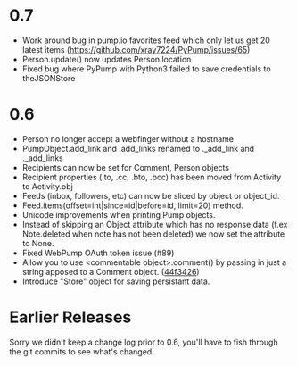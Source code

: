 0.7
===
- Work around bug in pump.io favorites feed which only let us get 20 latest items (https://github.com/xray7224/PyPump/issues/65)
- Person.update() now updates Person.location
- Fixed bug where PyPump with Python3 failed to save credentials to theJSONStore

0.6
===
- Person no longer accept a webfinger without a hostname
- PumpObject.add_link and .add_links renamed to ._add_link and ._add_links
- Recipients can now be set for Comment, Person objects
- Recipient properties (.to, .cc, .bto, .bcc) has been moved from Activity to Activity.obj
- Feeds (inbox, followers, etc) can now be sliced by object or object_id.
- Feed.items(offset=int|since=id|before=id, limit=20) method.
- Unicode improvements when printing Pump objects.
- Instead of skipping an Object attribute which has no response data (f.ex Note.deleted when note has not been deleted) we now set the attribute to None.
- Fixed WebPump OAuth token issue (#89)
- Allow you to use \<commentable object\>.comment() by passing in just a string apposed to a Comment object. ([44f3426](https://github.com/xray7224/PyPump/commit/44f34268a4d0f97107438baf05510b75f9fdebee))
- Introduce "Store" object for saving persistant data.

Earlier Releases
================

Sorry we didn't keep a change log prior to 0.6, you'll have to fish through the git commits to see what's changed.
